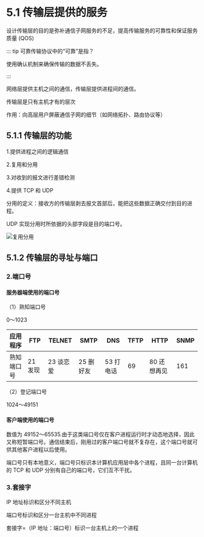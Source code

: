 # 5.1 传输层提供的服务

设计传输层的目的是弥补通信子网服务的不足，提高传输服务的可靠性和保证服务质量 (QOS)

::: tip 可靠传输协议中的“可靠”是指？

使用确认机制来确保传输的数据不丢失。

:::

网络层提供主机之间的通信，传输层提供进程间的通信。

传输层是只有主机才有的层次

作用：向高层用户屏蔽通信子网的细节（如网络拓扑、路由协议等）

## 5.1.1 传输层的功能

1.提供进程之间的逻辑通信

2.复用和分用

3.对收到的报文进行差错检测

4.提供 TCP 和 UDP

分用的定义：接收方的传输层剥去报文首部后，能把这些数据正确交付到目的进程。

UDP 实现分用时所依据的头部字段是目的端口号。

![复用分用](https://csnotes.oss-cn-beijing.aliyuncs.com/photos/%E5%A4%8D%E7%94%A8%E5%88%86%E7%94%A8.png)

## 5.1.2 传输层的寻址与端口

### 2.端口号

#### 服务器端使用的端口号

（1）熟知端口号

0～1023

| 应用程序   | FTP     | TELNET    | SMTP      | DNS       | TFTP | HTTP        | SNMP |
| ---------- | ------- | --------- | --------- | --------- | ---- | ----------- | ---- |
| 熟知端口号 | 21 发现 | 23 谈恋爱 | 25 删好友 | 53 打电话 | 69   | 80 还想再见 | 161  |

（2）登记端口号

1024～49151

#### 客户端使用的端口号

数值为 49152～65535.由于这类端口号仅在客户进程运行时才动态地选择，因此又称短暂端口号。通信结束后，刚用过的客户端口号就不复存在，这个端口号就可供其他客户进程以后使用。

端口号只有本地意义，端口号只标识本计算机应用层中各个进程，且同一台计算机的 TCP 和 UDP 分别有自己的端口号，它们互不干扰。

### 3.套接字

IP 地址标识和区分不同主机

端口号标识和区分一台主机中不同进程

套接字=（IP 地址：端口号）标识一台主机上的一个进程



